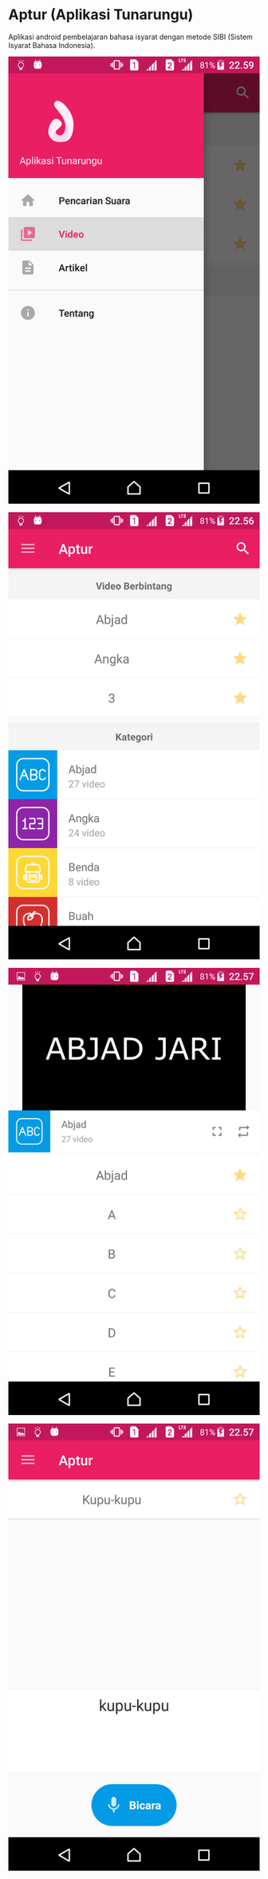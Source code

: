 # Aptur (Aplikasi Tunarungu)

Aplikasi android pembelajaran bahasa isyarat dengan metode SIBI (Sistem Isyarat Bahasa Indonesia).

![](sc/1.png)

![](sc/2.png)

![](sc/3.png)

![](sc/4.png)
